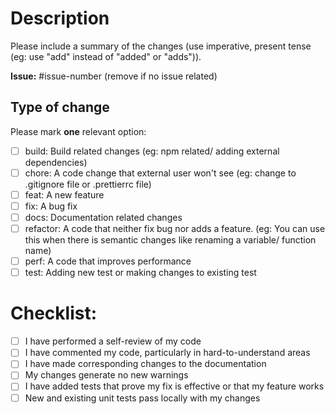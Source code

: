 # Description

Please include a summary of the changes (use imperative, present tense (eg: use "add" instead of "added" or "adds")).

**Issue:** #issue-number (remove if no issue related)

## Type of change

Please mark **one** relevant option:

- [ ] build: Build related changes (eg: npm related/ adding external dependencies)
- [ ] chore: A code change that external user won't see (eg: change to .gitignore file or .prettierrc file)
- [ ] feat: A new feature
- [ ] fix: A bug fix
- [ ] docs: Documentation related changes
- [ ] refactor: A code that neither fix bug nor adds a feature. (eg: You can use this when there is semantic changes like renaming a variable/ function name)
- [ ] perf: A code that improves performance
- [ ] test: Adding new test or making changes to existing test

# Checklist:

- [ ] I have performed a self-review of my code
- [ ] I have commented my code, particularly in hard-to-understand areas
- [ ] I have made corresponding changes to the documentation
- [ ] My changes generate no new warnings
- [ ] I have added tests that prove my fix is effective or that my feature works
- [ ] New and existing unit tests pass locally with my changes
